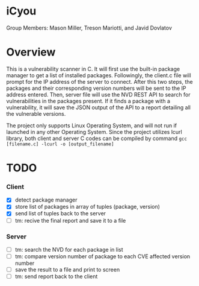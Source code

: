 # iCyou
Group Members: Mason Miller, Treson Mariotti, and Javid Dovlatov

Overview
================
This is a vulnerability scanner in C. 
It will first use the built-in package manager to get a list of installed packages. Followingly, the client.c file will prompt for the IP address of the server to connect. After this two steps, the packages and their corresponding version numbers will be sent to the IP address entered. Then, server file will use the NVD REST API to search for vulnerabilities in the packages present. If it finds a package with a vulnerability, it will save the JSON output of the API to a report detailing all the vulnerable versions.

The project only supports Linux Operating System, and will not run if launched in any other Operating System. Since the project utilizes lcurl library, both client and server C codes can be compiled by command `gcc [filename.c] -lcurl -o [output_filename]`

TODO
===============

### Client
- [X] detect package manager
- [X] store list of packages in array of tuples (package, version)
- [X] send list of tuples back to the server
- [ ] tm: recive the final report and save it to a file

### Server 
- [ ] tm: search the NVD for each package in list
- [ ] tm: compare version number of package to each CVE affected version number 
- [ ] save the result to a file and print to screen
- [ ] tm: send report back to the client
